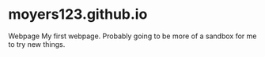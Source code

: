 # moyers123.github.io
Webpage
My first webpage. Probably going to be more of a sandbox for me to try new things.
